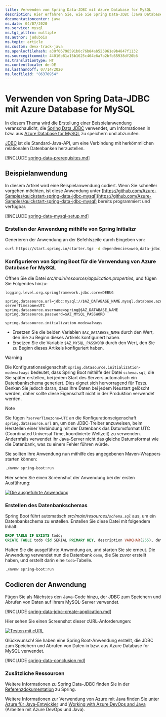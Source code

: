 ```yaml
---
title: Verwenden von Spring Data-JDBC mit Azure Database for MySQL
description: Hier erfahren Sie, wie Sie Spring Data-JDBC (Java Database Connectivity) mit einer Azure Database for MySQL-Datenbank verwenden.
documentationcenter: java
ms.date: 04/07/2020
ms.service: mysql
ms.tgt_pltfrm: multiple
ms.author: judubois
ms.topic: article
ms.custom: devx-track-java
ms.openlocfilehash: a30f06798591b0c76b84ab523961e9b4847f1132
ms.sourcegitcommit: 44016b81a15b1625c464e6a7b2bfb55938df20b6
ms.translationtype: HT
ms.contentlocale: de-DE
ms.lasthandoff: 07/14/2020
ms.locfileid: "86378954"
---
```

# <a name="use-spring-data-jdbc-with-azure-database-for-mysql"></a>Verwenden von Spring Data-JDBC mit Azure Database for MySQL

In diesem Thema wird die Erstellung einer Beispielanwendung veranschaulicht, die [Spring Data JDBC](https://spring.io/projects/spring-data-jdbc) verwendet, um Informationen in bzw. aus [Azure Database for MySQL](https://docs.microsoft.com/azure/mysql/) zu speichern und abzurufen.

[JDBC](https://en.wikipedia.org/wiki/Java_Database_Connectivity) ist die Standard-Java-API, um eine Verbindung mit herkömmlichen relationalen Datenbanken herzustellen.

[!INCLUDE [spring-data-prerequisites.md](includes/spring-data-prerequisites.md)]

## <a name="sample-application"></a>Beispielanwendung

In diesem Artikel wird eine Beispielanwendung codiert. Wenn Sie schneller vorgehen möchten, ist diese Anwendung unter [https://github.com/Azure-Samples/quickstart-spring-data-jdbc-mysql](https://github.com/Azure-Samples/quickstart-spring-data-jdbc-mysql) bereits programmiert und verfügbar.

[!INCLUDE [spring-data-mysql-setup.md](includes/spring-data-mysql-setup.md)]

### <a name="generate-the-application-by-using-spring-initializr"></a>Erstellen der Anwendung mithilfe von Spring Initializr

Generieren der Anwendung an der Befehlszeile durch Eingeben von:

```bash
curl https://start.spring.io/starter.tgz -d dependencies=web,data-jdbc,mysql -d baseDir=azure-database-workshop -d bootVersion=2.3.1.RELEASE -d javaVersion=8 | tar -xzvf -
```

### <a name="configure-spring-boot-to-use-azure-database-for-mysql"></a>Konfigurieren von Spring Boot für die Verwendung von Azure Database for MySQL

Öffnen Sie die Datei *src/main/resources/application.properties*, und fügen Sie Folgendes hinzu:

```properties
logging.level.org.springframework.jdbc.core=DEBUG

spring.datasource.url=jdbc:mysql://$AZ_DATABASE_NAME.mysql.database.azure.com:3306/demo?serverTimezone=UTC
spring.datasource.username=spring@$AZ_DATABASE_NAME
spring.datasource.password=$AZ_MYSQL_PASSWORD

spring.datasource.initialization-mode=always
```

- Ersetzen Sie die beiden Variablen `$AZ_DATABASE_NAME` durch den Wert, den Sie zu Beginn dieses Artikels konfiguriert haben.
- Ersetzen Sie die Variable `$AZ_MYSQL_PASSWORD` durch den Wert, den Sie zu Beginn dieses Artikels konfiguriert haben.

> [!WARNING]
> Die Konfigurationseigenschaft `spring.datasource.initialization-mode=always` bedeutet, dass Spring Boot mithilfe der Datei `schema.sql`, die Sie später erstellen, bei jedem Start des Servers automatisch ein Datenbankschema generiert. Dies eignet sich hervorragend für Tests. Denken Sie jedoch daran, dass Ihre Daten bei jedem Neustart gelöscht werden, daher sollte diese Eigenschaft nicht in der Produktion verwendet werden.

> [!NOTE]
> Sie fügen `?serverTimezone=UTC` an die Konfigurationseigenschaft `spring.datasource.url` an, um den JDBC-Treiber anzuweisen, beim Herstellen einer Verbindung mit der Datenbank das Datumsformat UTC (Coordinated Universal Time, koordinierte Weltzeit) zu verwenden. Andernfalls verwendet Ihr Java-Server nicht das gleiche Datumsformat wie die Datenbank, was zu einem Fehler führen würde.

Sie sollten Ihre Anwendung nun mithilfe des angegebenen Maven-Wrappers starten können:

```bash
./mvnw spring-boot:run
```

Hier sehen Sie einen Screenshot der Anwendung bei der ersten Ausführung:

[![Die ausgeführte Anwendung](media/configure-spring-data-jdbc-with-azure-mysql/create-mysql-01.png)](media/configure-spring-data-jdbc-with-azure-mysql/create-mysql-01.png#lightbox)

### <a name="create-the-database-schema"></a>Erstellen des Datenbankschemas

Spring Boot führt automatisch *src/main/resources/`schema.sql`* aus, um ein Datenbankschema zu erstellen. Erstellen Sie diese Datei mit folgendem Inhalt:

```sql
DROP TABLE IF EXISTS todo;
CREATE TABLE todo (id SERIAL PRIMARY KEY, description VARCHAR(255), details VARCHAR(4096), done BOOLEAN);
```

Halten Sie die ausgeführte Anwendung an, und starten Sie sie erneut. Die Anwendung verwendet nun die Datenbank `demo`, die Sie zuvor erstellt haben, und erstellt darin eine `todo`-Tabelle.

```bash
./mvnw spring-boot:run
```

## <a name="code-the-application"></a>Codieren der Anwendung

Fügen Sie als Nächstes den Java-Code hinzu, der JDBC zum Speichern und Abrufen von Daten auf Ihrem MySQL-Server verwendet.

[!INCLUDE [spring-data-jdbc-create-application.md](includes/spring-data-jdbc-create-application.md)]

Hier sehen Sie einen Screenshot dieser cURL-Anforderungen:

[![Testen mit cURL](media/configure-spring-data-jdbc-with-azure-mysql/create-mysql-02.png)](media/configure-spring-data-jdbc-with-azure-mysql/create-mysql-02.png#lightbox)

Glückwunsch! Sie haben eine Spring Boot-Anwendung erstellt, die JDBC zum Speichern und Abrufen von Daten in bzw. aus Azure Database for MySQL verwendet.

[!INCLUDE [spring-data-conclusion.md](includes/spring-data-conclusion.md)]

### <a name="additional-resources"></a>Zusätzliche Ressourcen

Weitere Informationen zu Spring Data-JDBC finden Sie in der [Referenzdokumentation](https://docs.spring.io/spring-data/jdbc/docs/current/reference/html/#reference) zu Spring.

Weitere Informationen zur Verwendung von Azure mit Java finden Sie unter [Azure für Java-Entwickler](/azure/developer/java/) und [Working with Azure DevOps and Java](/azure/devops/) (Arbeiten mit Azure DevOps und Java).
